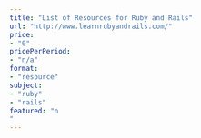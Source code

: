 ```yaml
---
title: "List of Resources for Ruby and Rails"
url: "http://www.learnrubyandrails.com/"
price: 
- "0"
pricePerPeriod: 
- "n/a"
format: 
- "resource"
subject: 
- "ruby"
- "rails"
featured: "n"
---
```

